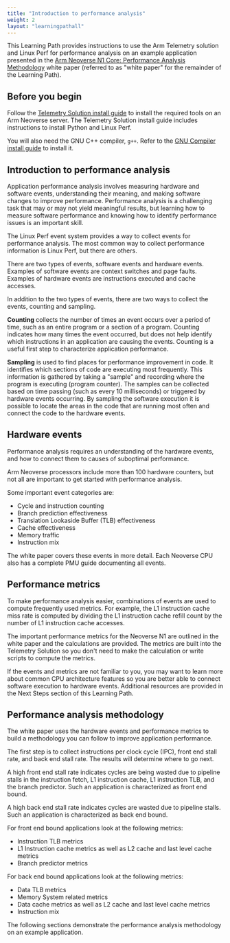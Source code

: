 ```yaml
---
title: "Introduction to performance analysis"
weight: 2
layout: "learningpathall"
---
```


This Learning Path provides instructions to use the Arm Telemetry solution and Linux Perf for performance analysis on an example application presented in the [Arm Neoverse N1 Core: Performance Analysis Methodology](https://armkeil.blob.core.windows.net/developer/Files/pdf/white-paper/neoverse-n1-core-performance-v2.pdf) white paper (referred to as "white paper" for the remainder of the Learning Path).

## Before you begin

Follow the [Telemetry Solution install guide](/install-guides/topdown-tool/) to install the required tools on an Arm Neoverse server. The Telemetry Solution install guide includes instructions to install Python and Linux Perf.

You will also need the GNU C++ compiler, `g++`. Refer to the [GNU Compiler install guide](/install-guides/gcc/native/) to install it. 


## Introduction to performance analysis

Application performance analysis involves measuring hardware and software events, understanding their meaning, and making software changes to improve performance. Performance analysis is a challenging task that may or may not yield meaningful results, but learning how to measure software performance and knowing how to identify performance issues is an important skill. 

The Linux Perf event system provides a way to collect events for performance analysis. The most common way to collect performance information is Linux Perf, but there are others. 

There are two types of events, software events and hardware events. Examples of software events are context switches and page faults. Examples of hardware events are instructions executed and cache accesses.

In addition to the two types of events, there are two ways to collect the events, counting and sampling.

**Counting** collects the number of times an event occurs over a period of time, such as an entire program or a section of a program. Counting indicates how many times the event occurred, but does not help identify which instructions in an application are causing the events. Counting is a useful first step to characterize application performance.

**Sampling** is used to find places for performance improvement in code. It identifies which sections of code are executing most frequently. This information is gathered by taking a "sample" and recording where the program is executing (program counter). The samples can be collected based on time passing (such as every 10 milliseconds) or triggered by hardware events occurring. By sampling the software execution it is possible to locate the areas in the code that are running most often and connect the code to the hardware events. 

## Hardware events

Performance analysis requires an understanding of the hardware events, and how to connect them to causes of suboptimal performance. 

Arm Neoverse processors include more than 100 hardware counters, but not all are important to get started with performance analysis. 

Some important event categories are:
- Cycle and instruction counting 
- Branch prediction effectiveness
- Translation Lookaside Buffer (TLB) effectiveness
- Cache effectiveness
- Memory traffic
- Instruction mix

The white paper covers these events in more detail. Each Neoverse CPU also has a complete PMU guide documenting all events. 

## Performance metrics

To make performance analysis easier, combinations of events are used to compute frequently used metrics. For example, the L1 instruction cache miss rate is computed by dividing the L1 instruction cache refill count by the number of L1 instruction cache accesses. 

The important performance metrics for the Neoverse N1 are outlined in the white paper and the calculations are provided. The metrics are built into the Telemetry Solution so you don't need to make the calculation or write scripts to compute the metrics. 

If the events and metrics are not familiar to you, you may want to learn more about common CPU architecture features so you are better able to connect software execution to hardware events. Additional resources are provided in the Next Steps section of this Learning Path.

## Performance analysis methodology 

The white paper uses the hardware events and performance metrics to build a methodology you can follow to improve application performance. 

The first step is to collect instructions per clock cycle (IPC), front end stall rate, and back end stall rate. The results will determine where to go next. 

A high front end stall rate indicates cycles are being wasted due to pipeline stalls in the instruction fetch, L1 instruction cache, L1 instruction TLB, and the branch predictor. Such an application is characterized as front end bound.

A high back end stall rate indicates cycles are wasted due to pipeline stalls. Such an application is characterized as back end bound.

For front end bound applications look at the following metrics:

* Instruction TLB metrics
* L1 Instruction cache metrics as well as L2 cache and last level cache metrics
* Branch predictor metrics

For back end bound applications look at the following metrics:

* Data TLB metrics
* Memory System related metrics
* Data cache metrics as well as L2 cache and last level cache metrics 
* Instruction mix

The following sections demonstrate the performance analysis methodology on an example application. 